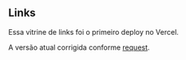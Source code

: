 ## Links

Essa vitrine de links foi o primeiro deploy no Vercel.

A versão atual corrigida conforme [request](https://github.com/Lukinh4Z/Links/pull/2).
